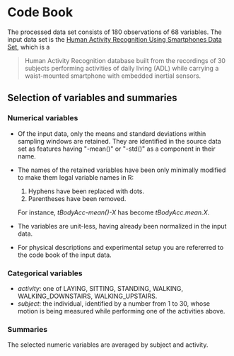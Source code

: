 Code Book
=========



The processed data set consists of 180 observations of 68 variables.  The input data set is the [Human Activity Recognition Using Smartphones Data Set](http://archive.ics.uci.edu/ml/datasets/Human+Activity+Recognition+Using+Smartphones), which is a

> Human Activity Recognition database built from the recordings of 30 subjects performing activities of daily living (ADL) while carrying a waist-mounted smartphone with embedded inertial sensors.

Selection of variables and summaries
------------------------------------

### Numerical variables

* Of the input data, only the means and standard deviations within sampling windows are retained. They are identified in the source data set as features having "-mean()" or "-std()" as a component in their name.
* The names of the retained variables have been only minimally modified to make them legal variable names in R:
    1. Hyphens have been replaced with dots.
    2. Parentheses have been removed.
    
    For instance, *tBodyAcc-mean()-X* has become *tBodyAcc.mean.X*.
* The variables are unit-less, having already been normalized in the input data.
* For physical descriptions and experimental setup you are refererred to the code book of the input data.
    
### Categorical variables

* *activity*: one of LAYING, SITTING, STANDING, WALKING, WALKING_DOWNSTAIRS, WALKING_UPSTAIRS.
* *subject*: the individual, identified by a number from 1 to 30, whose motion is being measured while performing one of the activities above.

### Summaries
The selected numeric variables are averaged by subject and activity.
